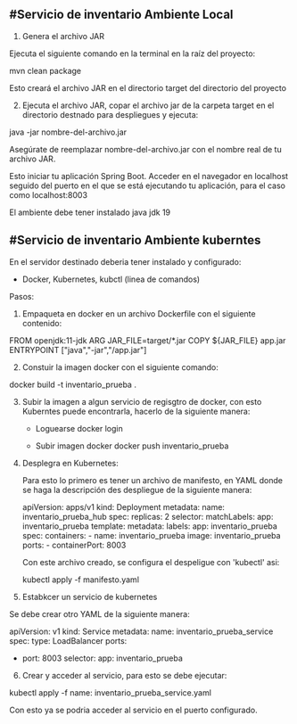 #Servicio de inventario Ambiente Local
---------------------------------------------

1. Genera el archivo JAR

Ejecuta el siguiente comando en la terminal en la raíz del proyecto:

mvn clean package

Esto creará el archivo JAR en el directorio target del directorio del proyecto

2. Ejecuta el archivo JAR, copar el archivo jar de la carpeta target en el directorio destnado para despliegues y ejecuta:

java -jar nombre-del-archivo.jar

Asegúrate de reemplazar nombre-del-archivo.jar con el nombre real de tu archivo JAR.

Esto iniciar tu aplicación Spring Boot. Acceder en el navegador en localhost seguido del puerto en el que se está ejecutando tu aplicación, para el caso como localhost:8003

El ambiente debe tener instalado java jdk 19


#Servicio de inventario Ambiente kuberntes
-------------------------------------------------

En el servidor destinado deberia tener instalado y configurado:

- Docker, Kubernetes, kubctl (linea de comandos)

Pasos:

1. Empaqueta en docker en un archivo Dockerfile con el siguiente contenido:

FROM openjdk:11-jdk
ARG JAR_FILE=target/*.jar
COPY ${JAR_FILE} app.jar
ENTRYPOINT ["java","-jar","/app.jar"]


2. Constuir la imagen docker con el siguiente comando:

docker build -t inventario_prueba .

3. Subir la imagen a algun servicio de regisgtro de docker, con esto Kuberntes puede encontrarla, hacerlo de la siguiente manera:

    - Loguearse
      docker login

    - Subir imagen docker
      docker push inventario_prueba

4. Desplegra en Kubernetes:
   
   Para esto lo primero es tener un archivo de manifesto, en YAML donde se haga la descripción des despliegue de la siguiente manera:

    apiVersion: apps/v1
    kind: Deployment
    metadata:
    name: inventario_prueba_hub
    spec:
    replicas: 2
    selector:
        matchLabels:
        app: inventario_prueba
    template:
        metadata:
        labels:
            app: inventario_prueba
        spec:
        containers:
        - name: inventario_prueba
            image: inventario_prueba
            ports:
            - containerPort: 8003


   Con este archivo creado, se configura el despeligue con 'kubectl' asi:

   kubectl apply -f manifesto.yaml


5. Estabkcer un servicio de kubernetes

Se debe crear otro YAML de la siguiente manera:

apiVersion: v1
kind: Service
metadata:
  name: inventario_prueba_service
spec:
  type: LoadBalancer
  ports:
  - port: 8003
  selector:
    app: inventario_prueba

6. Crear y acceder al servicio, para esto se debe ejecutar:

kubectl apply -f   name: inventario_prueba_service.yaml

Con esto ya se podria acceder al servicio en el puerto configurado.


